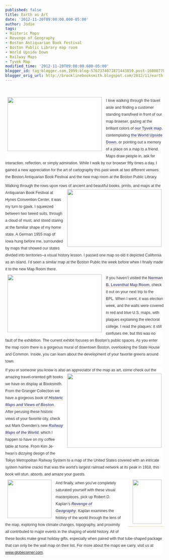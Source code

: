 ```yaml
---
published: false
title: Earth as Art
date: '2012-11-20T09:00:00.000-05:00'
author: Jodie
tags:
- Historic Maps
- Revenge of Geography
- Boston Antiquarian Book Festival
- Boston Public Library map room
- World Upside Down
- Railway Maps
- Tyvek Map
modified_time: '2012-11-20T09:00:00.608-05:00'
blogger_id: tag:blogger.com,1999:blog-5767374071871443859.post-1600077800796064736
blogger_orig_url: http://brooklinebooksmith.blogspot.com/2012/11/earth-as-art.html
---
```


<br /><div style="background-color: white; color: #333333; font-family: Verdana, Tahoma, Arial, serif; font-size: 12.222222328186035px; line-height: 1.8em; margin-bottom: 0.5em; padding: 0px;"><a href="http://globecornerbookstore.com/blogs/wp-content/uploads/2012/11/tyvek-map-world-fullsize.jpg" style="border-bottom-color: rgb(204, 153, 102); border-bottom-style: dotted; border-bottom-width: 1px; color: #996600; font-weight: bold; margin: 0px; padding: 0px; text-decoration: initial;"><img alt="" class="alignleft size-medium wp-image-8502" height="171" src="http://globecornerbookstore.com/blogs/wp-content/uploads/2012/11/tyvek-map-world-fullsize-300x171.jpg" style="border: 0px; float: left; margin: 0px 0.5em 0.5em 0px; padding: 0px 7px 2px;" title="tyvek-map-world-fullsize" width="300" /></a>I love walking through the travel aisle and finding a customer standing transfixed in front of our map browser, gazing at the brilliant colors of&nbsp;<a href="http://www.globecorner.com/t/t3/1590.php" style="border-bottom-color: rgb(204, 153, 102); border-bottom-style: dotted; border-bottom-width: 1px; color: #585d8b; font-weight: bold; margin: 0px; padding: 0px; text-decoration: initial;">our Tyvek map</a>, contemplating&nbsp;<a href="http://www.globecorner.com/t/t29/14983.php" style="border-bottom-color: rgb(204, 153, 102); border-bottom-style: dotted; border-bottom-width: 1px; color: #585d8b; font-weight: bold; margin: 0px; padding: 0px; text-decoration: initial;">the World Upside Down</a>, or pointing out a memory of a place on a map to a friend. Maps draw people in, ask for interaction, reflection, or simply admiration. While I walk by our browser fifty times a day, I gained a new appreciation for the art of cartography this past week at two different venues: the Boston Antiquarian Book Festival and the new map room at the Boston Public Library.</div><div style="background-color: white; color: #333333; font-family: Verdana, Tahoma, Arial, serif; font-size: 12.222222328186035px; line-height: 1.8em; margin-bottom: 0.5em; padding: 0px;">Walking through the rows upon rows of ancient and beautiful books, prints, and maps at the Antiquarian<a href="http://globecornerbookstore.com/blogs/wp-content/uploads/2012/11/usa6651.jpg" style="border-bottom-color: rgb(204, 153, 102); border-bottom-style: dotted; border-bottom-width: 1px; color: #585d8b; font-weight: bold; margin: 0px; padding: 0px; text-decoration: initial;"><img alt="" class="alignright size-medium wp-image-8521" height="182" src="http://globecornerbookstore.com/blogs/wp-content/uploads/2012/11/usa6651-300x182.jpg" style="border: 0px; float: right; margin: 0px 0px 0.5em 0.5em; padding: 0px 7px 2px;" title="usa6651" width="300" /></a>&nbsp;Book Festival at Hynes Convention Center, it was my turn to gawk. I squeezed between two tweed suits, through a cloud of must, and stood staring at the familiar shape of my home state. A German 1955 map of Iowa hung before me, surrounded by maps that showed our states divided into territories–a visual history lesson. I passed one map so old it depicted California as an island. I’d seen a similar map at the Boston Public the week before when I finally made it to the new Map Room there.</div><div style="background-color: white; color: #333333; font-family: Verdana, Tahoma, Arial, serif; font-size: 12.222222328186035px; line-height: 1.8em; margin-bottom: 0.5em; padding: 0px;"><a href="http://globecornerbookstore.com/blogs/wp-content/uploads/2012/11/60d698c8a56f10a657d6d770a70a06d1.png" style="border-bottom-color: rgb(204, 153, 102); border-bottom-style: dotted; border-bottom-width: 1px; color: #585d8b; font-weight: bold; margin: 0px; padding: 0px; text-decoration: initial;"><img alt="" class="alignleft size-medium wp-image-8514" height="183" src="http://globecornerbookstore.com/blogs/wp-content/uploads/2012/11/60d698c8a56f10a657d6d770a70a06d1-300x183.png" style="border: 0px; float: left; margin: 0px 0.5em 0.5em 0px; padding: 0px 7px 2px;" title="60d698c8a56f10a657d6d770a70a06d1" width="300" /></a>If you haven’t visited the&nbsp;<a href="http://maps.bpl.org/" style="border-bottom-color: rgb(204, 153, 102); border-bottom-style: dotted; border-bottom-width: 1px; color: #585d8b; font-weight: bold; margin: 0px; padding: 0px; text-decoration: initial;">Norman B. Leventhal Map Room</a>, check it out on your next trip to the BPL.&nbsp;When I went, it was election week, and the walls&nbsp;were covered in red and blue U.S. maps, with plaques explaining the electoral college. I read the plaques; it still confuses me, but this was no fault of the exhibition. The current exhibit focuses on Boston’s public spaces. As you enter the map room there is a gorgeous mural of downtown Boston, overlooking the State House and Common. Inside, you can learn about the development of your favorite greens around town.</div><div style="background-color: white; color: #333333; font-family: Verdana, Tahoma, Arial, serif; font-size: 12.222222328186035px; line-height: 1.8em; margin-bottom: 0.5em; padding: 0px;">If you or someone you know is also an appreciator of the map as art, come check out the amazing travel-<a href="http://globecornerbookstore.com/blogs/wp-content/uploads/2012/11/9781579129163.jpg" style="border-bottom-color: rgb(204, 153, 102); border-bottom-style: dotted; border-bottom-width: 1px; color: #585d8b; font-weight: bold; margin: 0px; padding: 0px; text-decoration: initial;"><img alt="" class="alignright size-medium wp-image-8508" height="235" src="http://globecornerbookstore.com/blogs/wp-content/uploads/2012/11/9781579129163-300x235.jpg" style="border: 0px; float: right; margin: 0px 0px 0.5em 0.5em; padding: 0px 7px 2px;" title="9781579129163" width="300" /></a>oriented gift books we have on display at Booksmith. From the Granger Collection we have a gorgeous book of&nbsp;<a href="http://www.brooklinebooksmith-shop.com/book/9781579129163" style="border-bottom-color: rgb(204, 153, 102); border-bottom-style: dotted; border-bottom-width: 1px; color: #585d8b; font-weight: bold; margin: 0px; padding: 0px; text-decoration: initial;"><em style="margin: 0px; padding: 0px;">Historic Maps and Views of Boston</em></a>. After perusing these historic views of your favorite city, check out Mark Ovenden’s&nbsp;new&nbsp;<em style="margin: 0px; padding: 0px;"><a href="http://www.brooklinebooksmith-shop.com/book/9780143122401" style="border-bottom-color: rgb(204, 153, 102); border-bottom-style: dotted; border-bottom-width: 1px; color: #585d8b; font-weight: bold; margin: 0px; padding: 0px; text-decoration: initial;">Railway Maps of the World</a>,&nbsp;</em>which I happen to have on my coffee table at home. From Kim Je-hwan’s dizzying design of the Tokyo Metropolitan Railway System to a map of the United States covered with an intricate system hairline cracks that was the world’s largest railroad network at its peak in 1918, this book will stun, absorb, and amaze your guests.</div><div style="background-color: white; color: #333333; font-family: Verdana, Tahoma, Arial, serif; font-size: 12.222222328186035px; line-height: 1.8em; margin-bottom: 0.5em; padding: 0px;"><a href="http://globecornerbookstore.com/blogs/wp-content/uploads/2012/11/FC9781400069835.jpg" style="border-bottom-color: rgb(204, 153, 102); border-bottom-style: dotted; border-bottom-width: 1px; clear: right; color: #585d8b; float: right; font-weight: bold; margin-bottom: 1em; margin-left: 1em; margin-top: 0px; padding: 0px; text-decoration: initial;"><img alt="" class="alignright size-full wp-image-8504" height="140" src="http://globecornerbookstore.com/blogs/wp-content/uploads/2012/11/FC9781400069835.jpg" style="border: 0px; float: right; margin: 0px 0px 0.5em 0.5em; padding: 0px 7px 2px;" title="FC9781400069835" width="92" /></a><a href="http://globecornerbookstore.com/blogs/wp-content/uploads/2012/11/FC9780143122401.jpg" style="border-bottom-color: rgb(204, 153, 102); border-bottom-style: dotted; border-bottom-width: 1px; color: #585d8b; font-weight: bold; margin: 0px; padding: 0px; text-decoration: initial;"><img alt="" class="alignleft size-full wp-image-8505" height="122" src="http://globecornerbookstore.com/blogs/wp-content/uploads/2012/11/FC9780143122401.jpg" style="border: 0px; float: left; margin: 0px 0.5em 0.5em 0px; padding: 0px 7px 2px;" title="FC9780143122401" width="140" /></a>And finally, when you’ve completely saturated yourself with these visual masterpieces,&nbsp;pick up Robert D. Kaplan’s&nbsp;<em style="margin: 0px; padding: 0px;"><a href="http://www.brooklinebooksmith-shop.com/book/9781400069835" style="border-bottom-color: rgb(204, 153, 102); border-bottom-style: dotted; border-bottom-width: 1px; color: #585d8b; font-weight: bold; margin: 0px; padding: 0px; text-decoration: initial;">Revenge of Geography</a>.&nbsp;</em>Kaplan&nbsp;examines the history of the world through the lens of the map, exploring how climate changes, topography, and proximity all contributed to major events in the shaping of world history. All of these books make great holiday gifts, especially when paired with that tube-shaped package that can only be the wall map on their list. For more about the maps we carry, visit us at <a href="http://www.globecorner.com/">www.globecorner.com</a>.</div>